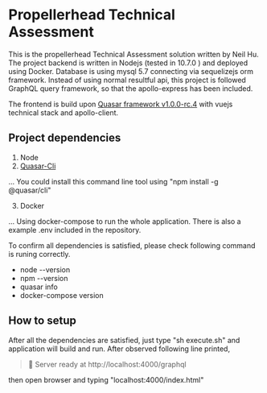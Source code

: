 # Propellerhead Technical Assessment

This is the propellerhead Technical Assessment solution written by Neil Hu. 
The project backend is written in Nodejs (tested in 10.7.0 ) and deployed using Docker. Database is using mysql 5.7 connecting via sequelizejs orm framework. Instead of using normal resultful api, this project is followed GraphQL query framework, so that the apollo-express has been included.

The frontend is build upon [Quasar framework v1.0.0-rc.4](https://quasar.dev/) with vuejs technical stack and apollo-client.

## Project dependencies 
1. Node 
2. [Quasar-Cli](https://quasar.dev/quasar-cli/installation)

... You could install this command line tool using "npm install -g @quasar/cli"

3. Docker

... Using docker-compose to run the whole application. There is also a example .env included in the repository.

To confirm all dependencies is satisfied, please check following command is runing correctly.

+ node --version
+ npm --version
+ quasar info
+ docker-compose version

## How to setup
After all the dependencies are satisfied,  just type "sh execute.sh" and application will build and run. After observed following line printed,
> 🚀 Server ready at http://localhost:4000/graphql

then open browser and typing "localhost:4000/index.html"
